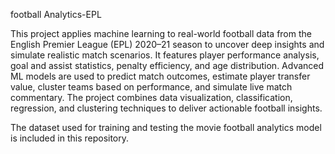 football Analytics-EPL

This project applies machine learning to real-world football data from the English Premier League (EPL) 2020–21 season to uncover deep insights and simulate realistic match scenarios. It features player performance analysis, goal and assist statistics, penalty efficiency, and age distribution. Advanced ML models are used to predict match outcomes, estimate player transfer value, cluster teams based on performance, and simulate live match commentary. The project combines data visualization, classification, regression, and clustering techniques to deliver actionable football insights.

The dataset used for training and testing the movie football analytics model is included in this repository.
